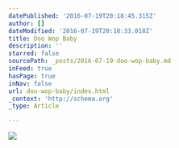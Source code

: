 ```yaml
---
datePublished: '2016-07-19T20:18:45.315Z'
author: []
dateModified: '2016-07-19T20:18:33.018Z'
title: Doo Wop Baby
description: ''
starred: false
sourcePath: _posts/2016-07-19-doo-wop-baby.md
inFeed: true
hasPage: true
inNav: false
url: doo-wop-baby/index.html
_context: 'http://schema.org'
_type: Article

---
```

![](https://the-grid-user-content.s3-us-west-2.amazonaws.com/f3451fcd-9a7d-45aa-ad92-8f805983ea4e.jpg)